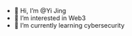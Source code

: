 - 👋 Hi, I’m @Yi Jing
- 👀 I’m interested in Web3
- 🌱 I’m currently learning cybersecurity
<!---- 💞️ I’m looking to collaborate on ... ---!>
<!--- 📫 How to reach me ... ---!>

<!---
Yi-Jingg/Yi-Jingg is a ✨ special ✨ repository because its `README.md` (this file) appears on your GitHub profile.
You can click the Preview link to take a look at your changes.
--->
